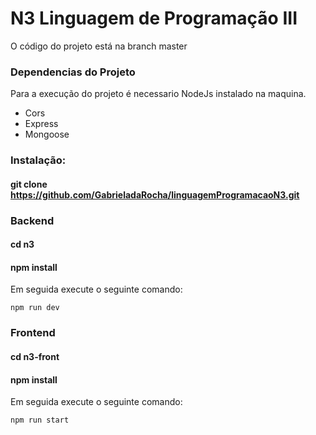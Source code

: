 # N3 Linguagem de Programação III
O código do projeto está na branch master
### Dependencias do Projeto
Para a execução do projeto é necessario NodeJs instalado na maquina.

 - Cors
 - Express
 - Mongoose


### Instalação:
#### git clone https://github.com/GabrieladaRocha/linguagemProgramacaoN3.git

### Backend
#### cd n3
#### npm install
Em seguida execute o seguinte comando:

    npm run dev

### Frontend
#### cd n3-front
#### npm install
Em seguida execute o seguinte comando:

    npm run start
